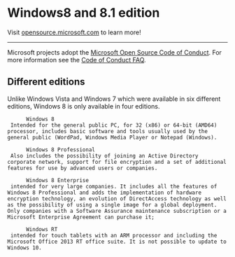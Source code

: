 # Windows8 and 8.1 edition

Visit [opensource.microsoft.com](https://opensource.microsoft.com) to learn more!

----

Microsoft projects adopt the [Microsoft Open Source Code of Conduct](https://opensource.microsoft.com/codeofconduct/). For more information see the [Code of Conduct FAQ](https://opensource.microsoft.com/codeofconduct/faq/).

## Different editions

Unlike Windows Vista and Windows 7 which were available in six different editions, Windows 8 is only available in four editions.

          Windows 8
     Intended for the general public PC, for 32 (x86) or 64-bit (AMD64) processor, includes basic software and tools usually used by the general public (WordPad, Windows Media Player or Notepad (Windows).

          Windows 8 Professional
     Also includes the possibility of joining an Active Directory corporate network, support for file encryption and a set of additional features for use by advanced users or companies.

          Windows 8 Enterprise
     intended for very large companies. It includes all the features of Windows 8 Professional and adds the implementation of hardware encryption technology, an evolution of DirectAccess technology as well as the possibility of using a single image for a global deployment. Only companies with a Software Assurance maintenance subscription or a Microsoft Enterprise Agreement can purchase it;

          Windows RT
     intended for touch tablets with an ARM processor and including the Microsoft Office 2013 RT office suite. It is not possible to update to Windows 10.
